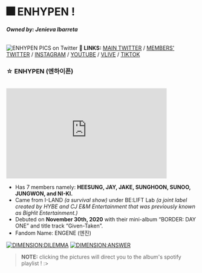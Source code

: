 # 🎆 ENHYPEN ! 
###### ***Owned by: Jenieva Ibarreta***



![ENHYPEN PICS on Twitter](https://user-images.githubusercontent.com/99858112/155109822-107216b2-e883-4834-b229-daffeeef367b.jpeg)
**🔗 LINKS:** [MAIN TWITTER](https://twitter.com/ENHYPEN) / [MEMBERS' TWITTER](https://twitter.com/ENHYPEN_members) / [INSTAGRAM](https://www.instagram.com/enhypen/) / [YOUTUBE](https://www.youtube.com/channel/UCArLZtok93cO5R9RI4_Y5Jw) / [VLIVE](https://www.vlive.tv/channel/9A0CA5) / [TIKTOK](https://www.tiktok.com/@enhypen?_d=secCgsIARCbDRgBIAMoARI%2BCjxE6SNpnkNTpd9hQWQ7lr3eDGtvVOGPs1dVcdoGIgiPKg3Wuh1%2F6dIHGvSOj42ySc2JqcOj2fo7nLana%2BsaAA%3D%3D&language=ko&sec_uid=MS4wLjABAAAAP4Mg4CqFYBc_RWdKPopanVJJiCfwhzmriFvUne8Pg1u3qI5SPLWD6mxZ5u3CmN2s&share_author_id=6854933796647846914&tt_from=copy&u_code=ddia3976j68dif&user_id=6854933796647846914&utm_campaign=client_share&utm_medium=ios&utm_source=copy&source=h5_t)
### ☆ ENHYPEN (엔하이픈)


<br />

<iframe width="424" height="238" src="https://www.youtube.com/embed/yfBlglAdHTk" title="YouTube video player" frameborder="0" allow="accelerometer; autoplay; clipboard-write; encrypted-media; gyroscope; picture-in-picture" allowfullscreen></iframe>


- Has 7 members namely: **HEESUNG, JAY, JAKE, SUNGHOON, SUNOO, JUNGWON, and NI-KI.**
- Came from I-LAND _(a survival show)_ under BE:LIFT Lab _(a joint label created by HYBE and CJ E&M Entertainment that was previously known as BigHit Entertainment.)_
- Debuted on **November 30th, 2020** with their mini-album “BORDER: DAY ONE” and title track “Given-Taken”.
- Fandom Name: ENGENE (엔진)

[![DIMENSION:DILEMMA](https://user-images.githubusercontent.com/99858112/155126708-7a03cf57-2b9c-4056-898f-74a8caa118ee.png)](https://open.spotify.com/album/5jGRqioNCSWZGBl3QmyuFI?si=wropp4FFR2-07G3eGpjAQA)
[![DIMENSION:ANSWER](https://user-images.githubusercontent.com/99858112/155126762-6e3a0aae-767a-40bd-9aa5-8451e1690d2d.png)](https://open.spotify.com/album/3nOj9hsnptBEDt9ie2lra5?si=tyukcQllTJmt0GBpqX_EnQ)

> **NOTE:** clicking the pictures will direct you to the album's spotify playlist ! :>
